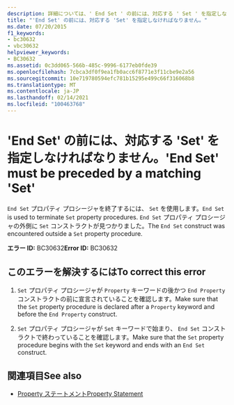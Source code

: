 ```yaml
---
description: 詳細については、' End Set ' の前には、対応する ' Set ' を指定しなければなりません
title: "'End Set' の前には、対応する 'Set' を指定しなければなりません。"
ms.date: 07/20/2015
f1_keywords:
- bc30632
- vbc30632
helpviewer_keywords:
- BC30632
ms.assetid: 0c3dd065-566b-485c-9996-6177eb0fde39
ms.openlocfilehash: 7cbca3df0f9ea1fb0acc6f8771e3f11cbe9e2a56
ms.sourcegitcommit: 10e719780594efc781b15295e499c66f316068b8
ms.translationtype: MT
ms.contentlocale: ja-JP
ms.lasthandoff: 02/14/2021
ms.locfileid: "100463768"
---
```

# <a name="end-set-must-be-preceded-by-a-matching-set"></a><span data-ttu-id="68e0c-103">'End Set' の前には、対応する 'Set' を指定しなければなりません。</span><span class="sxs-lookup"><span data-stu-id="68e0c-103">'End Set' must be preceded by a matching 'Set'</span></span>

<span data-ttu-id="68e0c-104">`End Set` プロパティ プロシージャを終了するには、 `Set` を使用します。</span><span class="sxs-lookup"><span data-stu-id="68e0c-104">`End Set` is used to terminate `Set` property procedures.</span></span> <span data-ttu-id="68e0c-105">`End Set` プロパティ プロシージャの外側に `Set` コンストラクトが見つかりました。</span><span class="sxs-lookup"><span data-stu-id="68e0c-105">The `End Set` construct was encountered outside a `Set` property procedure.</span></span>  
  
 <span data-ttu-id="68e0c-106">**エラー ID:** BC30632</span><span class="sxs-lookup"><span data-stu-id="68e0c-106">**Error ID:** BC30632</span></span>  
  
## <a name="to-correct-this-error"></a><span data-ttu-id="68e0c-107">このエラーを解決するには</span><span class="sxs-lookup"><span data-stu-id="68e0c-107">To correct this error</span></span>  
  
1. <span data-ttu-id="68e0c-108">`Set` プロパティ プロシージャが `Property` キーワードの後かつ `End Property` コンストラクトの前に宣言されていることを確認します。</span><span class="sxs-lookup"><span data-stu-id="68e0c-108">Make sure that the `Set` property procedure is declared after a `Property` keyword and before the `End Property` construct.</span></span>  
  
2. <span data-ttu-id="68e0c-109">`Set` プロパティ プロシージャが `Set` キーワードで始まり、 `End Set` コンストラクトで終わっていることを確認します。</span><span class="sxs-lookup"><span data-stu-id="68e0c-109">Make sure that the `Set` property procedure begins with the `Set` keyword and ends with an `End Set` construct.</span></span>  
  
## <a name="see-also"></a><span data-ttu-id="68e0c-110">関連項目</span><span class="sxs-lookup"><span data-stu-id="68e0c-110">See also</span></span>

- [<span data-ttu-id="68e0c-111">Property ステートメント</span><span class="sxs-lookup"><span data-stu-id="68e0c-111">Property Statement</span></span>](../language-reference/statements/property-statement.md)
